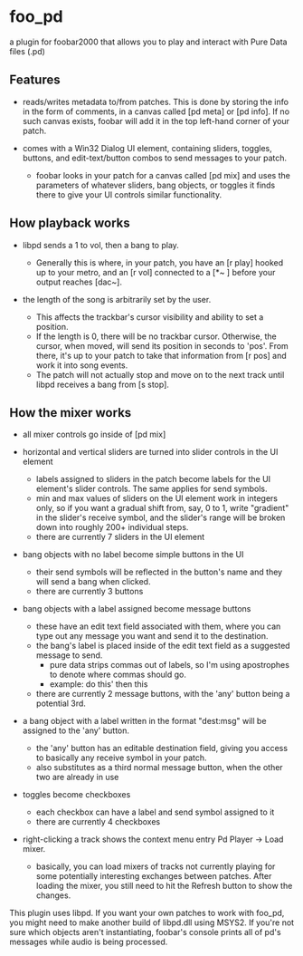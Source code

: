 # foo_pd
a plugin for foobar2000 that allows you to play and interact with Pure Data files (.pd)

## Features
* reads/writes metadata to/from patches. This is done by storing the info in the form of comments, in a canvas called [pd meta] or [pd info]. If no such canvas exists, foobar will add it in the top left-hand corner of your patch.

* comes with a Win32 Dialog UI element, containing sliders, toggles, buttons, and edit-text/button combos to send messages to your patch.
  * foobar looks in your patch for a canvas called [pd mix] and uses the parameters of whatever sliders, bang objects, or toggles it finds there to give your UI controls similar functionality.

## How playback works
* libpd sends a 1 to vol, then a bang to play.
  * Generally this is where, in your patch, you have an [r play] hooked up to your metro, and an [r vol] connected to a [*~ ] before your output reaches [dac~].

* the length of the song is arbitrarily set by the user.
  * This affects the trackbar's cursor visibility and ability to set a position.
  * If the length is 0, there will be no trackbar cursor. Otherwise, the cursor, when moved, will send its position in seconds to 'pos'. From there, it's up to your patch to take that information from [r pos] and work it into song events.
  * The patch will not actually stop and move on to the next track until libpd receives a bang from [s stop].

## How the mixer works
* all mixer controls go inside of [pd mix]

* horizontal and vertical sliders are turned into slider controls in the UI element
  * labels assigned to sliders in the patch become labels for the UI element's slider controls. The same applies for send symbols.
  * min and max values of sliders on the UI element work in integers only, so if you want a gradual shift from, say, 0 to 1, write "gradient" in the slider's receive symbol, and the slider's range will be broken down into roughly 200+ individual steps.
  * there are currently 7 sliders in the UI element

* bang objects with no label become simple buttons in the UI
  * their send symbols will be reflected in the button's name and they will send a bang when clicked.
  * there are currently 3 buttons

* bang objects with a label assigned become message buttons
  * these have an edit text field associated with them, where you can type out any message you want and send it to the destination.
  * the bang's label is placed inside of the edit text field as a suggested message to send.
    * pure data strips commas out of labels, so I'm using apostrophes to denote where commas should go.
    * example: do this' then this
  * there are currently 2 message buttons, with the 'any' button being a potential 3rd.

* a bang object with a label written in the format "dest:msg" will be assigned to the 'any' button.
  * the 'any' button has an editable destination field, giving you access to basically any receive symbol in your patch.
  * also substitutes as a third normal message button, when the other two are already in use

* toggles become checkboxes
  * each checkbox can have a label and send symbol assigned to it
  * there are currently 4 checkboxes

* right-clicking a track shows the context menu entry Pd Player -> Load mixer.
  * basically, you can load mixers of tracks not currently playing for some potentially interesting exchanges between patches. After loading the mixer, you still need to hit the Refresh button to show the changes.

This plugin uses libpd. If you want your own patches to work with foo_pd, you might need to make another build of libpd.dll using MSYS2. If you're not sure which objects aren't instantiating, foobar's console prints all of pd's messages while audio is being processed.
